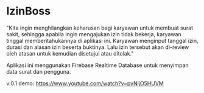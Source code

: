 # IzinBoss

"Kita ingin menghilangkan keharusan bagi karyawan untuk membuat surat sakit, sehingga apabila ingin mengajukan izin tidak bekerja, karyawan tinggal memberitahukannya di aplikasi ini. Karyawan menginput tanggal izin, durasi dan alasan izin beserta buktinya. Lalu izin tersebut akan di-review oleh atasan untuk kemudian disetujui atau ditolak."

Aplikasi ini menggunakan Firebase Realtime Database untuk menyimpan data surat dan pengguna.

v.0.1 demo:
https://www.youtube.com/watch?v=pvNljO5HUVM

